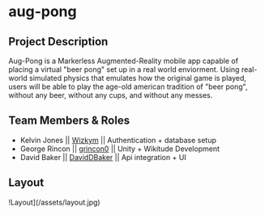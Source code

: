# aug-pong

## Project Description

Aug-Pong is a Markerless Augmented-Reality mobile app capable of placing a virtual "beer pong" set up in a real world enviorment.
Using real-world simulated physics that emulates how the original game is played, users will be able to play the age-old american tradition of "beer pong", without any beer, without any cups, and without any messes.

## Team Members & Roles

* Kelvin Jones || [Wizkym](https://github.com/Wizkym) || Authentication + database setup
* George Rincon || [grincon0](https://github.com/grincon0) || Unity + Wikitude Development
* David Baker || [DavidDBaker](https://github.com/DavidDBaker) || Api integration + UI

## Layout

!Layout](/assets/layout.jpg)